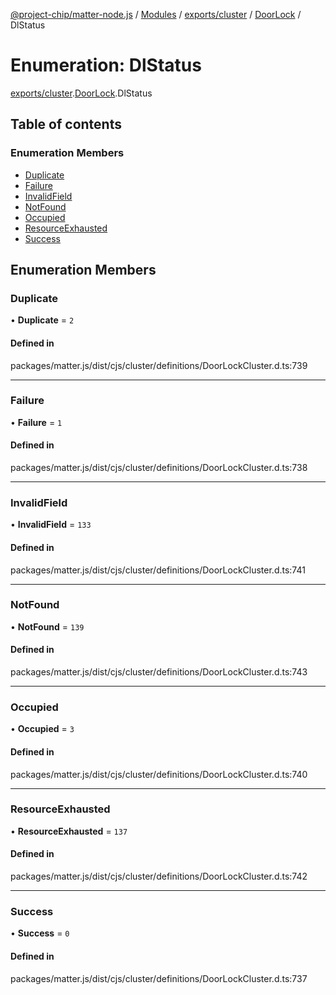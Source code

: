 [@project-chip/matter-node.js](../README.md) / [Modules](../modules.md) / [exports/cluster](../modules/exports_cluster.md) / [DoorLock](../modules/exports_cluster.DoorLock.md) / DlStatus

# Enumeration: DlStatus

[exports/cluster](../modules/exports_cluster.md).[DoorLock](../modules/exports_cluster.DoorLock.md).DlStatus

## Table of contents

### Enumeration Members

- [Duplicate](exports_cluster.DoorLock.DlStatus.md#duplicate)
- [Failure](exports_cluster.DoorLock.DlStatus.md#failure)
- [InvalidField](exports_cluster.DoorLock.DlStatus.md#invalidfield)
- [NotFound](exports_cluster.DoorLock.DlStatus.md#notfound)
- [Occupied](exports_cluster.DoorLock.DlStatus.md#occupied)
- [ResourceExhausted](exports_cluster.DoorLock.DlStatus.md#resourceexhausted)
- [Success](exports_cluster.DoorLock.DlStatus.md#success)

## Enumeration Members

### Duplicate

• **Duplicate** = ``2``

#### Defined in

packages/matter.js/dist/cjs/cluster/definitions/DoorLockCluster.d.ts:739

___

### Failure

• **Failure** = ``1``

#### Defined in

packages/matter.js/dist/cjs/cluster/definitions/DoorLockCluster.d.ts:738

___

### InvalidField

• **InvalidField** = ``133``

#### Defined in

packages/matter.js/dist/cjs/cluster/definitions/DoorLockCluster.d.ts:741

___

### NotFound

• **NotFound** = ``139``

#### Defined in

packages/matter.js/dist/cjs/cluster/definitions/DoorLockCluster.d.ts:743

___

### Occupied

• **Occupied** = ``3``

#### Defined in

packages/matter.js/dist/cjs/cluster/definitions/DoorLockCluster.d.ts:740

___

### ResourceExhausted

• **ResourceExhausted** = ``137``

#### Defined in

packages/matter.js/dist/cjs/cluster/definitions/DoorLockCluster.d.ts:742

___

### Success

• **Success** = ``0``

#### Defined in

packages/matter.js/dist/cjs/cluster/definitions/DoorLockCluster.d.ts:737
